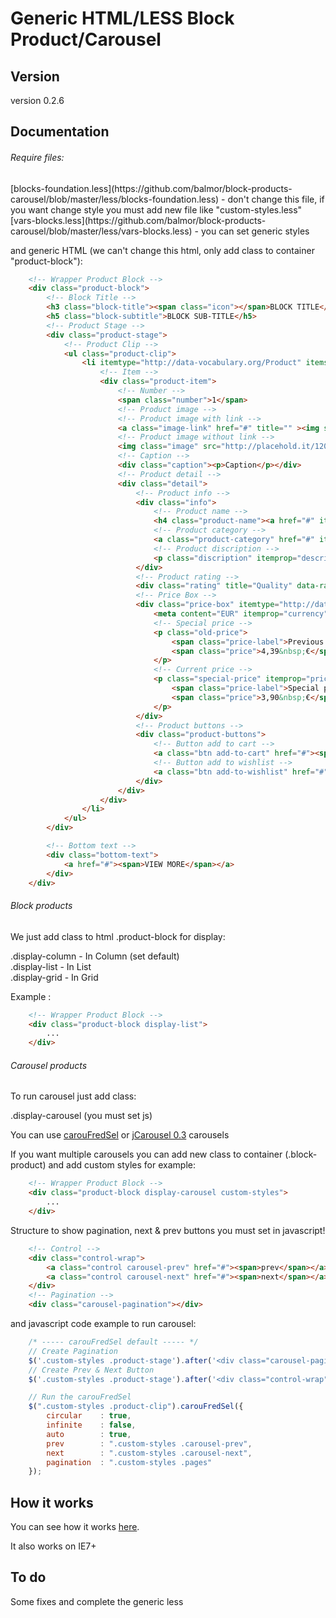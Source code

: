 Generic HTML/LESS Block Product/Carousel
================

<h2>Version</h2>
version 0.2.6

<h2>Documentation</h2>

<h6>Require files:</h6>
[blocks-foundation.less](https://github.com/balmor/block-products-carousel/blob/master/less/blocks-foundation.less) - don't change this file, if you want change style you must add new file like "custom-styles.less" <br>
[vars-blocks.less](https://github.com/balmor/block-products-carousel/blob/master/less/vars-blocks.less) - you can set generic styles

and generic HTML (we can't change this html, only add class to container "product-block"):
```html
    <!-- Wrapper Product Block -->
    <div class="product-block">
        <!-- Block Title -->
        <h3 class="block-title"><span class="icon"></span>BLOCK TITLE</h3>
        <h5 class="block-subtitle">BLOCK SUB-TITLE</h5>
        <!-- Product Stage -->
        <div class="product-stage">
            <!-- Product Clip -->
            <ul class="product-clip">
                <li itemtype="http://data-vocabulary.org/Product" itemscope="">
                    <!-- Item -->
                    <div class="product-item">
                        <!-- Number -->
                        <span class="number">1</span>
                        <!-- Product image -->
                        <!-- Product image with link -->
                        <a class="image-link" href="#" title="" ><img src="http://placehold.it/120x80/4C4266/ffffff" width="120" height="80" alt="" itemprop="image" /></a>
                        <!-- Product image without link -->
                        <img class="image" src="http://placehold.it/120x80/4C4266/ffffff" width="120" height="80" alt="" itemprop="image" />
                        <!-- Caption -->
                        <div class="caption"><p>Caption</p></div>
                        <!-- Product detail -->
                        <div class="detail">
                            <!-- Product info -->
                            <div class="info">
                                <!-- Product name -->
                                <h4 class="product-name"><a href="#" itemprop="name">Product name</a></h4>
                                <!-- Product category -->
                                <a class="product-category" href="#" itemprop="category">Product category</a>
                                <!-- Product discription -->
                                <p class="discription" itemprop="description">Lorem ipsum dolor sit amet, consectetur adipisicing elit, sed do eiusmod tempor incididunt ut labore et dolore magna aliqua. Ut enim ad minim veniam, quis nostrud exercitation ullamco laboris nisi ut aliquip ex ea commodo consequat.</p>
                            </div>
                            <!-- Product rating -->
                            <div class="rating" title="Quality" data-rating="4"></div>
                            <!-- Price Box -->
                            <div class="price-box" itemtype="http://data-vocabulary.org/Offer" itemscope="" itemprop="offerDetails">
                                <meta content="EUR" itemprop="currency">
                                <!-- Special price -->  
                                <p class="old-price">
                                    <span class="price-label">Previous price:</span>
                                    <span class="price">4,39&nbsp;€</span>
                                </p>                                        
                                <!-- Current price -->    
                                <p class="special-price" itemprop="price">
                                    <span class="price-label">Special price:</span>
                                    <span class="price">3,90&nbsp;€</span>
                                </p>
                            </div>
                            <!-- Product buttons -->
                            <div class="product-buttons">
                                <!-- Button add to cart -->
                                <a class="btn add-to-cart" href="#"><span>Add to cart</span></a>
                                <!-- Button add to wishlist -->
                                <a class="btn add-to-wishlist" href="#"><span>Add to wishlist</span></a>
                            </div>
                        </div>
                    </div>
                </li>           
            </ul>
        </div>

        <!-- Bottom text -->
        <div class="bottom-text">
            <a href="#"><span>VIEW MORE</span></a>
        </div>
    </div> 
```

<h6>Block products</h6>
We just add class to html .product-block for display:

.display-column  -  In Column (set default) <br>
.display-list    -  In List <br>
.display-grid    -  In Grid <br>

Example :
```html
    <!-- Wrapper Product Block -->
    <div class="product-block display-list">
        ...
    </div>  
```

<h6>Carousel products</h6>
To run carousel just add class:

.display-carousel (you must set js)

You can use <a href="http://caroufredsel.dev7studios.com/">carouFredSel</a> or <a href="https://github.com/jsor/jcarousel">jCarousel 0.3</a> carousels

If you want multiple carousels you can add new class to container (.block-product) and add custom styles for example:
```html
    <!-- Wrapper Product Block -->
    <div class="product-block display-carousel custom-styles">
        ...
    </div>
```

Structure to show pagination, next & prev buttons you must set in javascript!
```html
    <!-- Control -->
    <div class="control-wrap">
        <a class="control carousel-prev" href="#"><span>prev</span></a>
        <a class="control carousel-next" href="#"><span>next</span></a>
    </div>
    <!-- Pagination -->
    <div class="carousel-pagination"></div>
```

and javascript code example to run carousel:

```javascript
    /* ----- carouFredSel default ----- */
    // Create Pagination
    $('.custom-styles .product-stage').after('<div class="carousel-pagination pages"></div>');
    // Create Prev & Next Button
    $('.custom-styles .product-stage').after('<div class="control-wrap"><a class="control carousel-prev" href="#"><span>prev</span></a> <a class="control carousel-next" href="#"><span>next</span></a></div>');

    // Run the carouFredSel
    $(".custom-styles .product-clip").carouFredSel({
        circular    : true,
        infinite    : false,
        auto        : true,
        prev        : ".custom-styles .carousel-prev",
        next        : ".custom-styles .carousel-next",             
        pagination  : ".custom-styles .pages"
    });   
```

<h2>How it works</h2>
You can see how it works <a href="http://generic.balmor.eu/block-carousel/">here</a>.

It also works on IE7+

<h2>To do</h2>
Some fixes and complete the generic less